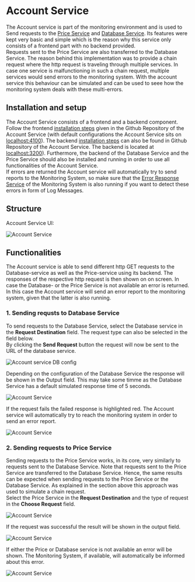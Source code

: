 # Account Service

The Account service is part of the monitoring environment and is used to Send requests to the [Price Service](https://ccims.github.io/overview-and-documentation/price-service) and [Database Service](https://ccims.github.io/overview-and-documentation/database-service). Its features were kept very basic and simple which is the reason why this service only consists of a frontend part with no backend provided.  
Requests sent to the Price Service are also transferred to the Database Service. The reason behind this implementation was to provide a chain request where the http request is traveling through multiple services. In case one service is malfunctioning in such a chain request, multiple services would send errors to the monitoring system. With the account service this behaviour can be simulated and can be used to seee how the monitoring system deals with these multi-errors. 

## Installation and setup
The Account Service consists of a frontend and a backend component.
Follow the frontend [installation steps](https://github.com/ccims/account-service/blob/dev/frontend/README.md) given in the Github Repository of the Account Service (with default configurations the Account Service sits on [localhost:4100](http://localhost:4100/)). 
The backend [installation steps](https://github.com/ccims/account-service/blob/dev/account-service-backend/README.md) can also be found in Github Repository of the Account Service. The backend is located at [localhost:3200](http://localhost:3200/)).
Furthermore, the backend of the Database Service and the Price Service should also be installed and running in order to use all functionalities of the Account Service. \
If errors are returned the Account service will automatically try to send reports to the Monitoring System, so make sure that the [Error Response Service](https://github.com/ccims/error-response-monitoring-service) of the Monitoring System is also running if you want to detect these errors in form of Log Messages. 

## Structure

Account Service UI:

![Account Service](https://github.com/ccims/account-service/blob/dev/documentation/Pics/Account_Service_full.PNG?raw=true)

## Functionalities

The Account service is able to send different http GET requests to the Database-service as well as the Price-service using its backend. The responses of the respective http request is then shown on on screen. In case the Database- or the Price Service is not available an error is returned. In this case the Account service will send an error report to the monitoring system, given that the latter is also running. 

### 1. Sending requsts to Database Service

To send requests to the Database Service, select the Database service in the **Request Destination** field. The request type can also be selected in the field below. \
By clicking the **Send Request** button the request will now be sent to the URL of the database service.

![Account service DB config](https://github.com/ccims/account-service/blob/dev/documentation/Pics/Account_Service_DB_config.PNG?raw=true)

Depending on the configuration of the Database Service the response will be shown in the Output field. This may take some timme as the Database Service has a default simulated response time of 5 seconds.

![Account Service](https://github.com/ccims/account-service/blob/dev/documentation/Pics/Account_Service_DB_request_success.PNG?raw=true)

If the request fails the failed response is highlighted red. The Account service will automatically try to reach the monitoring system in order to send an error report.

![Account Service](https://github.com/ccims/account-service/blob/dev/documentation/Pics/Account_Service_DB_request_fail.PNG?raw=true)

### 2. Sending requests to Price Service

Sending requests to the Price Service works, in its core, very similarly to requests sent to the Database Service. Note that requests sent to the Price Service are transferred to the Database Service. Hence, the same results can be expected when sending requests to the Price Service or the Database Service. As explained in the section above this approach was used to simulate a chain request. \
Select the Price Service in the **Request Destination** and the type of request in the **Choose Request** field. 

![Account Service](https://github.com/ccims/account-service/blob/dev/documentation/Pics/Account_Service_Price_config.PNG?raw=true)

If the request was successful the result will be shown in the output field.

![Account Service](https://github.com/ccims/account-service/blob/dev/documentation/Pics/Account_Service_Price_request_success.PNG?raw=true)

If either the Price or Database service is not available an error will be shown. The Monitoring System, if available, will automatically be informed about this error. 

![Account Service](https://github.com/ccims/account-service/blob/dev/documentation/Pics/Account_Service_Price_request_fail.PNG?raw=true)
